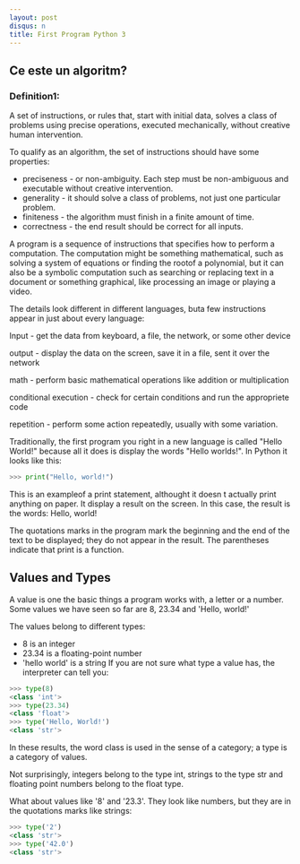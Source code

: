 ```yaml
---
layout: post
disqus: n
title: First Program Python 3
---
```


## Ce este un algoritm?

### Definition1:

A set of instructions, or rules that, start with initial data, solves a class of problems using precise operations, executed mechanically, without creative human intervention.

To qualify as an algorithm, the set of instructions should have some properties:

- preciseness - or non-ambiguity. Each step must be non-ambiguous and executable without creative intervention.
- generality - it should solve a class of problems, not just one particular problem.
- finiteness - the algorithm must finish in a finite amount of time.
- correctness - the end result should be correct for all inputs.

A program is a sequence of instructions that specifies how to perform a computation. The computation might be something mathematical, such as solving a system of equations or finding the rootof a polynomial, but it can also be a symbolic computation such as searching or replacing text in a document or something graphical, like processing an image or playing a video.

The details look different in different languages, buta few instructions appear in just about every language:

Input - get the data from keyboard, a file, the network, or some other device

output - display the data on the screen, save it in a file, sent it over the network

math - perform basic mathematical operations like addition or multiplication

conditional execution - check for certain conditions and run the appropriete code

repetition - perform some action repeatedly, usually with some variation.

Traditionally, the first program you right in a new language is called "Hello World!" because all it does is display the words "Hello worlds!". In Python it looks like
this:
```python
>>> print("Hello, world!")
```

This is an exampleof a print statement, althought it doesn t actually print anything on paper. It display a result on the screen. In this case, the result is the words: Hello, world!

The quotations marks in the program mark the beginning and the end of the text to be displayed; they do not appear in the result. The parentheses indicate that print is a function.

## Values and Types

A value is one the basic things a program works with, a letter or a number. Some values we have seen so far are 8, 23.34 and 'Hello, world!'

The values belong to different types:

- 8 is an integer
- 23.34 is a floating-point number
- 'hello world' is a string
If you are not sure what type a value has, the interpreter can tell you:

```python
>>> type(8)
<class 'int'>
>>> type(23.34)
<class 'float'>
>>> type('Hello, World!')
<class 'str'>
```

In these results, the word class is used in the sense of a category; a type is a category of values.

Not surprisingly, integers belong to the type int, strings to the type str and floating point numbers belong to the float type.

What about values like '8' and '23.3'. They look like numbers, but they are in the quotations marks like strings:

```python
>>> type('2')
<class 'str'>
>>> type('42.0')
<class 'str'>
```
